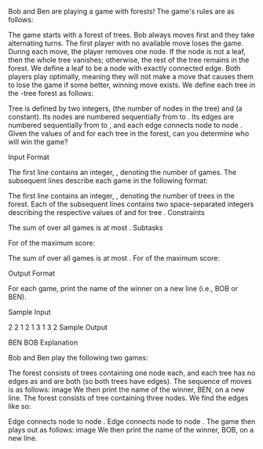 Bob and Ben are playing a game with forests! The game's rules are as follows:

The game starts with a forest of  trees.
Bob always moves first and they take alternating turns. The first player with no available move loses the game.
During each move, the player removes one node. If the node is not a leaf, then the whole tree vanishes; otherwise, the rest of the tree remains in the forest. We define a leaf to be a node with exactly  connected edge.
Both players play optimally, meaning they will not make a move that causes them to lose the game if some better, winning move exists.
We define each tree  in the -tree forest as follows:

Tree  is defined by two integers,  (the number of nodes in the tree) and  (a constant).
Its nodes are numbered sequentially from  to .
Its edges are numbered sequentially from  to , and each edge  connects node  to node .
Given the values of  and  for each tree in the forest, can you determine who will win the game?

Input Format

The first line contains an integer, , denoting the number of games. The subsequent lines describe each game in the following format:

The first line contains an integer, , denoting the number of trees in the forest.
Each of the  subsequent lines contains two space-separated integers describing the respective values of  and  for tree .
Constraints

The sum of  over all games is at most .
Subtasks

For  of the maximum score:

The sum of  over all games is at most .
For  of the maximum score:

Output Format

For each game, print the name of the winner on a new line (i.e., BOB or BEN).

Sample Input

2
2
1 2
1 3
1
3 2
Sample Output

BEN
BOB
Explanation

Bob and Ben play the following two games:

The forest consists of  trees containing one node each, and each tree has no edges as  and  are both  (so both trees have  edges). The sequence of moves is as follows:
image
We then print the name of the winner, BEN, on a new line.
The forest consists of  tree containing three nodes. We find the  edges like so:

Edge  connects node  to node .
Edge  connects node  to node .
The game then plays out as follows:
image
We then print the name of the winner, BOB, on a new line.

